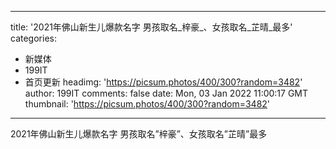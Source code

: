 
---
title: '2021年佛山新生儿爆款名字 男孩取名_梓豪_、女孩取名_芷晴_最多'
categories: 
 - 新媒体
 - 199IT
 - 首页更新
headimg: 'https://picsum.photos/400/300?random=3482'
author: 199IT
comments: false
date: Mon, 03 Jan 2022 11:00:17 GMT
thumbnail: 'https://picsum.photos/400/300?random=3482'
---

<div>   
2021年佛山新生儿爆款名字 男孩取名”梓豪”、女孩取名”芷晴”最多  
</div>
            